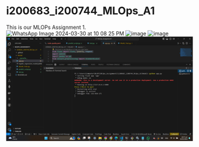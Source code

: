 # i200683_i200744_MLOps_A1
This is our MLOPs Assignment 1.
![WhatsApp Image 2024-03-30 at 10 08 25 PM](https://github.com/minahil12345/i200683_i200744_MLOps_A1/assets/110625718/8bf4522c-f838-4487-8f49-6974c956cae9)
![image](https://github.com/minahil12345/i200683_i200744_MLOps_A1/assets/110625718/64b13f24-7322-4a66-be7b-98a14d9dad92)
![image](https://github.com/minahil12345/i200683_i200744_MLOps_A1/assets/110625718/59db12cd-8a05-4de1-8fb0-3c91c2a41fcb)
![image](https://github.com/minahil12345/i200683_i200744_MLOps_A1/blob/main/Mlops_running.png)

